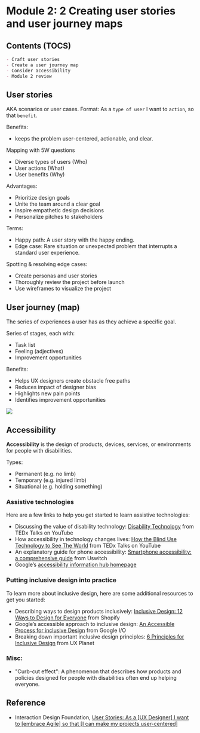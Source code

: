 # Module 2: 2 Creating user stories and user journey maps

## Contents (TOCS)

```md
- Craft user stories
- Create a user journey map
- Consider accessibility
- Module 2 review
```

## User stories

AKA scenarios or user cases. Format: As a `type of user` I want to `action`, so that `benefit`.

Benefits:

- keeps the problem user-centered, actionable, and clear.

Mapping with 5W questions

- Diverse types of users (Who)
- User actions (What)
- User benefits (Why)

Advantages:

- Prioritize design goals
- Unite the team around a clear goal
- Inspire empathetic design decisions
- Personalize pitches to stakeholders

Terms:

- Happy path: A user story with the happy ending.
- Edge case: Rare situation or unexpected problem that interrupts a standard user experience.

Spotting & resolving edge cases:

- Create personas and user stories
- Thoroughly review the project before launch
- Use wireframes to visualize the project

## User journey (map)

The series of experiences a user has as they achieve a specific goal.

Series of stages, each with:

- Task list
- Feeling (adjectives)
- Improvement opportunities

Benefits:

- Helps UX designers create obstacle free paths
- Reduces impact of designer bias
- Highlights new pain points
- Identifies improvement opportunities

[![](/files/userjourneymap.png)](/files/userjourneymap.png)

## Accessibility

**Accessibility** is the design of products, devices, services, or environments for people with disabilities.

Types:

- Permanent (e.g. no limb)
- Temporary (e.g. injured limb)
- Situational (e.g. holding something)

### Assistive technologies

Here are a few links to help you get started to learn assistive technologies:

- Discussing the value of disability technology: [Disability Technology](https://www.youtube.com/watch?v=eFkhFxJZvho) from TEDx Talks on YouTube
- How accessibility in technology changes lives: [How the Blind Use Technology to See The World](https://www.youtube.com/watch?v=0EQOZRIA-nA) from TEDx Talks on YouTube
- An explanatory guide for phone accessibility: [Smartphone accessibility: a comprehensive guide](https://www.uswitch.com/mobiles/guides/smartphone-accessibility/) from Uswitch
- Google’s [accessibility information hub homepage](https://www.google.com/accessibility/)

### Putting inclusive design into practice

To learn more about inclusive design, here are some additional resources to get you started:

- Describing ways to design products inclusively: [Inclusive Design: 12 Ways to Design for Everyone](https://www.shopify.com/partners/blog/inclusive-design) from Shopify
- Google’s accessible approach to inclusive design: [An Accessible Process for inclusive Design](https://www.youtube.com/watch?v=TAzkrXTGEOM&feature=emb_title) from Google I/O
- Breaking down important inclusive design principles: [6 Principles for Inclusive Design](https://uxplanet.org/6-principles-for-inclusive-design-3e9867f7f63e) from UX Planet

### Misc:

- "Curb-cut effect": A phenomenon that describes how products and policies designed for people with disabilities often end up helping everyone.

## Reference

- Interaction Design Foundation, [User Stories: As a \[UX Designer\] I want to \[embrace Agile\] so that \[I can make my projects user-centered\]](https://www.interaction-design.org/literature/article/user-stories-as-a-ux-designer-i-want-to-embrace-agile-so-that-i-can-make-my-projects-user-centered)
